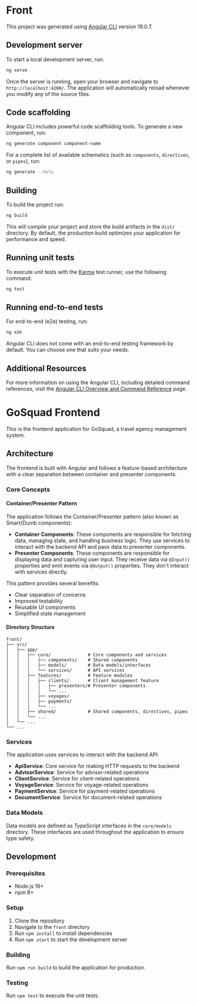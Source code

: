 # Front

This project was generated using [Angular CLI](https://github.com/angular/angular-cli) version 19.0.7.

## Development server

To start a local development server, run:

```bash
ng serve
```

Once the server is running, open your browser and navigate to `http://localhost:4200/`. The application will automatically reload whenever you modify any of the source files.

## Code scaffolding

Angular CLI includes powerful code scaffolding tools. To generate a new component, run:

```bash
ng generate component component-name
```

For a complete list of available schematics (such as `components`, `directives`, or `pipes`), run:

```bash
ng generate --help
```

## Building

To build the project run:

```bash
ng build
```

This will compile your project and store the build artifacts in the `dist/` directory. By default, the production build optimizes your application for performance and speed.

## Running unit tests

To execute unit tests with the [Karma](https://karma-runner.github.io) test runner, use the following command:

```bash
ng test
```

## Running end-to-end tests

For end-to-end (e2e) testing, run:

```bash
ng e2e
```

Angular CLI does not come with an end-to-end testing framework by default. You can choose one that suits your needs.

## Additional Resources

For more information on using the Angular CLI, including detailed command references, visit the [Angular CLI Overview and Command Reference](https://angular.dev/tools/cli) page.

# GoSquad Frontend

This is the frontend application for GoSquad, a travel agency management system.

## Architecture

The frontend is built with Angular and follows a feature-based architecture with a clear separation between container and presenter components.

### Core Concepts

#### Container/Presenter Pattern

The application follows the Container/Presenter pattern (also known as Smart/Dumb components):

- **Container Components**: These components are responsible for fetching data, managing state, and handling business logic. They use services to interact with the backend API and pass data to presenter components.
- **Presenter Components**: These components are responsible for displaying data and capturing user input. They receive data via `@Input()` properties and emit events via `@Output()` properties. They don't interact with services directly.

This pattern provides several benefits:
- Clear separation of concerns
- Improved testability
- Reusable UI components
- Simplified state management

#### Directory Structure

```
front/
├── src/
│   ├── app/
│   │   ├── core/              # Core components and services
│   │   │   ├── components/    # Shared components
│   │   │   ├── models/        # Data models/interfaces
│   │   │   └── services/      # API services
│   │   ├── features/          # Feature modules
│   │   │   ├── clients/       # Client management feature
│   │   │   │   ├── presenters/# Presenter components
│   │   │   │   └── ...
│   │   │   ├── voyages/
│   │   │   ├── payments/
│   │   │   └── ...
│   │   ├── shared/            # Shared components, directives, pipes
│   │   └── ...
│   └── ...
└── ...
```

### Services

The application uses services to interact with the backend API:

- **ApiService**: Core service for making HTTP requests to the backend
- **AdvisorService**: Service for advisor-related operations
- **ClientService**: Service for client-related operations
- **VoyageService**: Service for voyage-related operations
- **PaymentService**: Service for payment-related operations
- **DocumentService**: Service for document-related operations

### Data Models

Data models are defined as TypeScript interfaces in the `core/models` directory. These interfaces are used throughout the application to ensure type safety.

## Development

### Prerequisites

- Node.js 16+
- npm 8+

### Setup

1. Clone the repository
2. Navigate to the `front` directory
3. Run `npm install` to install dependencies
4. Run `npm start` to start the development server

### Building

Run `npm run build` to build the application for production.

### Testing

Run `npm test` to execute the unit tests.
